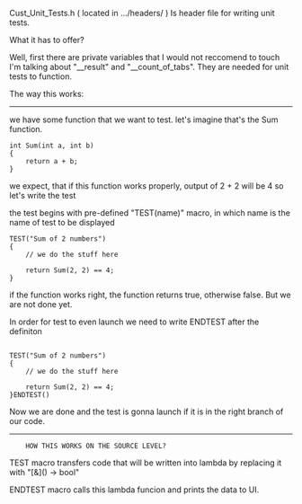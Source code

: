 Cust_Unit_Tests.h ( located in .../headers/ ) Is header file for writing unit tests.

What it has to offer?

Well, first there are private variables that I would not reccomend to touch
I'm talking about "__result" and "__count_of_tabs".
They are needed for unit tests to function.

The way this works:

--------------------------------------------------------------------------------

we have some function that we want to test.
let's imagine that's the Sum function.

~~~~~~~~~~~~~~~~~~~~~~~~~~~~~~~~~~~~~~~~~~~~~~~~~~~~~~~~~~~~~~~~~~~~~~~~~~~~~~~~
int Sum(int a, int b)
{
	return a + b;
}

~~~~~~~~~~~~~~~~~~~~~~~~~~~~~~~~~~~~~~~~~~~~~~~~~~~~~~~~~~~~~~~~~~~~~~~~~~~~~~~~

we expect, that if this function works properly, output of 2 + 2 will be 4
so let's write the test

the test begins with pre-defined "TEST(name)" macro, in which name is the
name of test to be displayed

~~~~~~~~~~~~~~~~~~~~~~~~~~~~~~~~~~~~~~~~~~~~~~~~~~~~~~~~~~~~~~~~~~~~~~~~~~~~~~~~
TEST("Sum of 2 numbers")
{
	// we do the stuff here
	
	return Sum(2, 2) == 4;
}

~~~~~~~~~~~~~~~~~~~~~~~~~~~~~~~~~~~~~~~~~~~~~~~~~~~~~~~~~~~~~~~~~~~~~~~~~~~~~~~~

if the function works right, the function returns true, otherwise false.
But we are not done yet.

In order for test to even launch we need to write ENDTEST after the definiton

~~~~~~~~~~~~~~~~~~~~~~~~~~~~~~~~~~~~~~~~~~~~~~~~~~~~~~~~~~~~~~~~~~~~~~~~~~~~~~~~

TEST("Sum of 2 numbers")
{
	// we do the stuff here

	return Sum(2, 2) == 4;
}ENDTEST()

~~~~~~~~~~~~~~~~~~~~~~~~~~~~~~~~~~~~~~~~~~~~~~~~~~~~~~~~~~~~~~~~~~~~~~~~~~~~~~~~

Now we are done and the test is gonna launch if it is in the right branch of
our code.

--------------------------------------------------------------------------------

		HOW THIS WORKS ON THE SOURCE LEVEL?

TEST macro transfers code that will be written into lambda by replacing it
with "\[&]() -> bool"

ENDTEST macro calls this lambda funcion and prints the data to UI.
